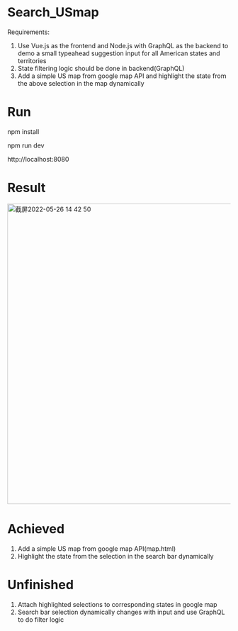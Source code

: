 # Search_USmap
Requirements:
1. Use Vue.js as the frontend and Node.js with GraphQL as the backend to demo a small typeahead suggestion input for all American states and territories
2. State filtering logic should be done in backend(GraphQL)
3. Add a simple US map from google map API and highlight the state from the above selection in the map dynamically

# Run
npm install

npm run dev

http://localhost:8080

# Result
<img width="678" alt="截屏2022-05-26 14 42 50" src="https://user-images.githubusercontent.com/83114850/170555339-9ec6caf5-4d88-455e-888d-702710b68e69.png">

# Achieved
1. Add a simple US map from google map API(map.html)
2. Highlight the state from the selection in the search bar dynamically

# Unfinished
1. Attach highlighted selections to corresponding states in google map
2. Search bar selection dynamically changes with input and use GraphQL to do filter logic
